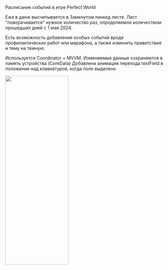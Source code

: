 Расписание событий в игре Perfect World

Ежа в данж высчитывается в Замкнутом линкед листе. Лист "поворачивается" нужное количество раз, 
определяемое количеством прошедших дней с 1 мая 2024.

Есть возможность добавления особых событий вроде профилактических работ или марафона,
а также изменить приветствие и тему на темную.

Используется Coordinator + MVVM. Изменяемые данные сохраняются в память устройства (CoreData)
Добавлена анимация перехода textField в положение над клавиатурой, когда поле выделено

<img src="[https://github.com/favicon.ico](https://github.com/PvssPrt1998/SchedulePerfectWorld/assets/43918790/5b3d7092-6d65-4fc1-845a-96bf5f247fdd)" width="200" height="600">
